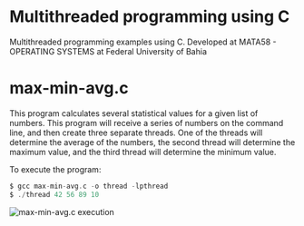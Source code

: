# Multithreaded programming using C
Multithreaded programming examples using C. Developed at MATA58 - OPERATING SYSTEMS at Federal University of Bahia

# max-min-avg.c

This program calculates several statistical values for a given list of numbers. This program will receive a series of numbers on the command line, and then create three separate threads. One of the threads will determine the average of the numbers, the second thread will determine the maximum value, and the third thread will determine the minimum value.

To execute the program:

```c
$ gcc max-min-avg.c -o thread -lpthread
$ ./thread 42 56 89 10
```
![max-min-avg.c execution](https://i.imgur.com/R0mxFCl.gif)
